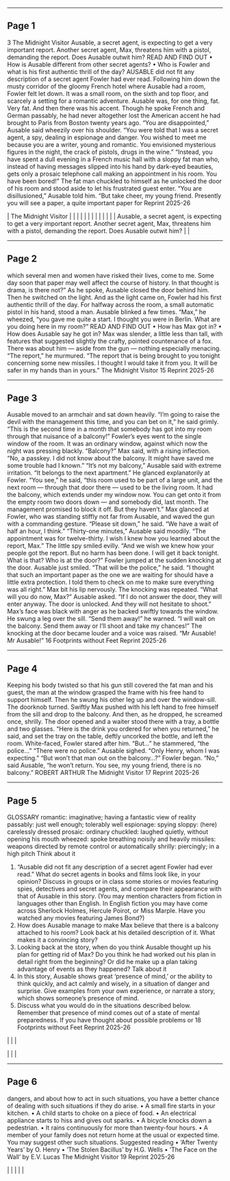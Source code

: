 

---

## Page 1

3
The Midnight Visitor
Ausable, a secret agent, is expecting to get
a very important report. Another secret agent,
Max, threatens him with a pistol, demanding
the report. Does Ausable outwit him?
READ AND FIND OUT
• How is Ausable different from other secret agents?
• Who is Fowler and what is his first authentic thrill
of the day?
AUSABLE did not fit any description of a secret agent Fowler had ever
read. Following him down the musty corridor of the gloomy French
hotel where Ausable had a room, Fowler felt let down. It was a
small room, on the sixth and top floor, and scarcely a setting for a
romantic adventure.
Ausable was, for one thing, fat. Very fat. And then there was his
accent. Though he spoke French and German passably, he had never
altogether lost the American accent he had brought to Paris from Boston
twenty years ago.
“You are disappointed,” Ausable said wheezily over his shoulder.
“You were told that I was a secret agent, a spy, dealing in espionage
and danger. You wished to meet me because you are a writer, young
and romantic. You envisioned mysterious figures in the night, the crack
of pistols, drugs in the wine.”
“Instead, you have spent a dull evening in a French music hall
with a sloppy fat man who, instead of having messages slipped into
his hand by dark-eyed beauties, gets only a prosaic telephone call
making an appointment in his room. You have been bored!” The fat
man chuckled to himself as he unlocked the door of his room and
stood aside to let his frustrated guest enter.
“You are disillusioned,” Ausable told him. “But take cheer, my young
friend. Presently you will see a paper, a quite important paper for
Reprint 2025-26

| The Midnight Visitor |  |  |
|  |  |  |
|  |  |  |
|  | Ausable, a secret agent, is expecting to get
a very important report. Another secret agent,
Max, threatens him with a pistol, demanding
the report. Does Ausable outwit him? |  |



---

## Page 2

which several men and women have risked their lives, come to me.
Some day soon that paper may well affect the course of history. In that
thought is drama, is there not?”
As he spoke, Ausable closed the door behind him. Then he switched
on the light.
And as the light came on, Fowler had his first authentic thrill of
the day. For halfway across the room, a small automatic pistol in his
hand, stood a man.
Ausable blinked a few times.
“Max,” he wheezed, “you gave me quite a start. I thought you were
in Berlin. What are you doing here in my room?”
READ AND FIND OUT
• How has Max got in?
• How does Ausable say he got in?
Max was slender, a little less than tall, with features that suggested
slightly the crafty, pointed countenance of a fox. There was about him —
aside from the gun — nothing especially menacing.
“The report,” he murmured. “The report that is being brought to
you tonight concerning some new missiles. I thought I would take it
from you. It will be safer in my hands than in yours.”
The Midnight Visitor 15
Reprint 2025-26

---

## Page 3

Ausable moved to an armchair and sat down heavily. “I’m going to
raise the devil with the management this time, and you can bet on it,”
he said grimly. “This is the second time in a month that somebody has
got into my room through that nuisance of a balcony!” Fowler’s eyes
went to the single window of the room. It was an ordinary window,
against which now the night was pressing blackly.
“Balcony?” Max said, with a rising inflection. “No, a passkey. I did
not know about the balcony. It might have saved me some trouble
had I known.”
“It’s not my balcony,” Ausable said with extreme irritation. “It belongs
to the next apartment.” He glanced explanatorily at Fowler. “You see,”
he said, “this room used to be part of a large unit, and the next room —
through that door there — used to be the living room. It had the balcony,
which extends under my window now. You can get onto it from the
empty room two doors down — and somebody did, last month. The
management promised to block it off. But they haven’t.”
Max glanced at Fowler, who was standing stiffly not far from Ausable,
and waved the gun with a commanding gesture. “Please sit down,” he
said. “We have a wait of half an hour, I think.”
“Thirty-one minutes,” Ausable said moodily. “The appointment was
for twelve-thirty. I wish I knew how you learned about the report, Max.”
The little spy smiled evilly. “And we wish we knew how your people
got the report. But no harm has been done. I will get it back tonight.
What is that? Who is at the door?”
Fowler jumped at the sudden knocking at the door. Ausable just
smiled. “That will be the police,” he said. “I thought that such an
important paper as the one we are waiting for should have a little
extra protection. I told them to check on me to make sure everything
was all right.”
Max bit his lip nervously. The knocking was repeated.
“What will you do now, Max?” Ausable asked. “If I do not answer the
door, they will enter anyway. The door is unlocked. And they will not
hesitate to shoot.”
Max’s face was black with anger as he backed swiftly towards the
window. He swung a leg over the sill. “Send them away!” he warned. “I
will wait on the balcony. Send them away or I’ll shoot and take my
chances!”
The knocking at the door became louder and a voice was raised.
“Mr Ausable! Mr Ausable!”
16 Footprints without Feet
Reprint 2025-26

---

## Page 4

Keeping his body twisted so that his gun still covered the fat man
and his guest, the man at the window grasped the frame with his free
hand to support himself. Then he swung his other leg up and over the
window-sill.
The doorknob turned. Swiftly Max pushed with his left hand to free
himself from the sill and drop to the balcony. And then, as he dropped,
he screamed once, shrilly.
The door opened and a waiter stood there with a tray, a bottle and
two glasses. “Here is the drink you ordered for when you returned,” he
said, and set the tray on the table, deftly uncorked the bottle, and left
the room.
White-faced, Fowler stared after him. “But...” he stammered, “the
police...”
“There were no police.” Ausable sighed. “Only Henry, whom I was
expecting.”
“But won’t that man out on the balcony…?” Fowler began.
“No,” said Ausable, “he won’t return. You see, my young friend,
there is no balcony.”
ROBERT ARTHUR
The Midnight Visitor 17
Reprint 2025-26

---

## Page 5

GLOSSARY
romantic: imaginative; having a fantastic view of reality
passably: just well enough; tolerably well
espionage: spying
sloppy: (here) carelessly dressed
prosaic: ordinary
chuckled: laughed quietly, without opening his mouth
wheezed: spoke breathing noisily and heavily
missiles: weapons directed by remote control or automatically
shrilly: piercingly; in a high pitch
Think about it
1. “Ausable did not fit any description of a secret agent Fowler had
ever read.” What do secret agents in books and films look like, in
your opinion? Discuss in groups or in class some stories or movies
featuring spies, detectives and secret agents, and compare their
appearance with that of Ausable in this story. (You may mention
characters from fiction in languages other than English. In English
fiction you may have come across Sherlock Holmes, Hercule Poirot,
or Miss Marple. Have you watched any movies featuring James
Bond?)
2. How does Ausable manage to make Max believe that there is a
balcony attached to his room? Look back at his detailed description
of it. What makes it a convincing story?
3. Looking back at the story, when do you think Ausable thought up
his plan for getting rid of Max? Do you think he had worked out his
plan in detail right from the beginning? Or did he make up a plan
taking advantage of events as they happened?
Talk about it
1. In this story, Ausable shows great ‘presence of mind,’ or the ability
to think quickly, and act calmly and wisely, in a situation of danger
and surprise. Give examples from your own experience, or narrate
a story, which shows someone’s presence of mind.
2. Discuss what you would do in the situations described below.
Remember that presence of mind comes out of a state of mental
preparedness. If you have thought about possible problems or
18 Footprints without Feet
Reprint 2025-26

|  |  |



|  |  |



---

## Page 6

dangers, and about how to act in such situations, you have a better
chance of dealing with such situations if they do arise.
• A small fire starts in your kitchen.
• A child starts to choke on a piece of food.
• An electrical appliance starts to hiss and gives out sparks.
• A bicycle knocks down a pedestrian.
• It rains continuously for more than twenty-four hours.
• A member of your family does not return home at the usual or
expected time.
You may suggest other such situations.
Suggested reading
• ‘After Twenty Years’ by O. Henry
• ‘The Stolen Bacillus’ by H.G. Wells
• ‘The Face on the Wall’ by E.V. Lucas
The Midnight Visitor 19
Reprint 2025-26

|  |  |  |  |

